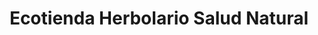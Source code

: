 ---
title: "Ecotienda Herbolario Salud Natural"
url: /madrid/ecotienda-herbolario-salud-natural/
shop: frutería
---